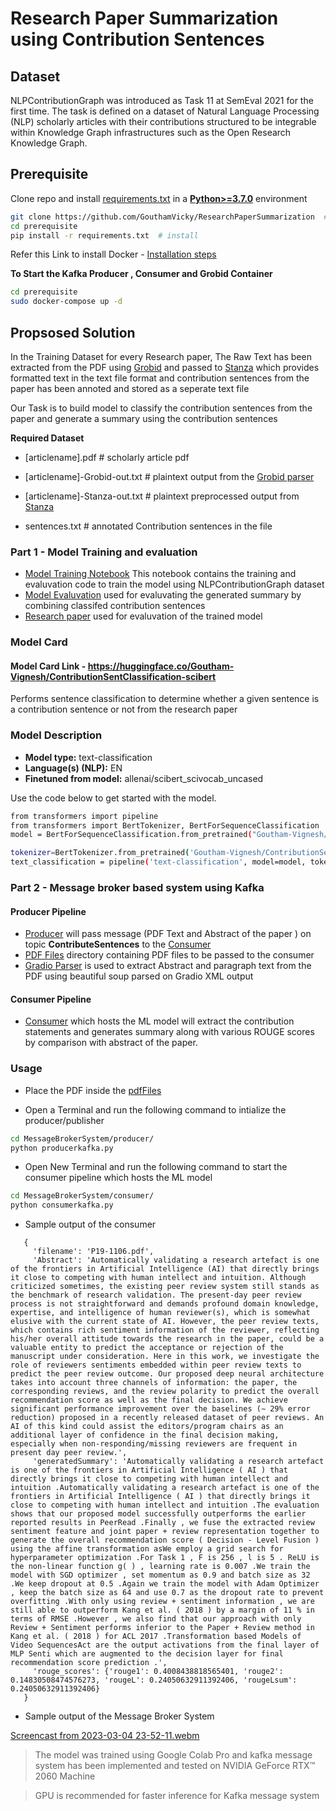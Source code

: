 # Research Paper Summarization using Contribution Sentences

## Dataset

NLPContributionGraph was introduced as Task 11 at SemEval 2021 for the first time. The task is defined on a dataset of Natural Language Processing (NLP) scholarly articles with their contributions structured to be integrable within Knowledge Graph infrastructures such as the Open Research Knowledge Graph. 

## Prerequisite

Clone repo and install [requirements.txt]([https://github.com/GouthamVicky/ResearchPaperSummarization/blob/main/prerequisite/requirements.txt](https://github.com/GouthamVicky/ResearchPaperSummarization/blob/main/prerequisite/requirements.txt)) in a
[**Python>=3.7.0**](https://www.python.org/) environment

```bash
git clone https://github.com/GouthamVicky/ResearchPaperSummarization  # clone
cd prerequisite
pip install -r requirements.txt  # install
```
Refer this Link to install Docker - [Installation steps](https://linuxize.com/post/how-to-install-and-use-docker-compose-on-ubuntu-20-04/) 

**To Start the Kafka Producer , Consumer and Grobid Container**

```bash
cd prerequisite
sudo docker-compose up -d
```
## Propsosed Solution

In the Training Dataset for every Research paper, The Raw Text has been extracted from the PDF using [Grobid](https://github.com/kermitt2/grobid) and passed to [Stanza](https://github.com/stanfordnlp/stanza) which provides formatted text in the text file format and contribution sentences from the paper has been annoted and stored as a seperate text file


Our Task is to build model to classify the contribution sentences from the paper and generate a summary using the contribution sentences


**Required Dataset**

  - [articlename].pdf                      # scholarly article pdf
       
  - [articlename]-Grobid-out.txt           # plaintext output from the [Grobid parser](https://github.com/kermitt2/grobid)
       
  - [articlename]-Stanza-out.txt           # plaintext preprocessed output from [Stanza](https://github.com/stanfordnlp/stanza)
         
  - sentences.txt                          # annotated Contribution sentences in the file


### **Part 1 - Model Training and evaluation**
  - [Model Training Notebook](https://github.com/GouthamVicky/ResearchPaperSummarization/blob/main/Notebooks/ContribSentenceTraining.ipynb) This notebook contains the training and evaluvation code to train the model using NLPContributionGraph dataset
  - [Model Evaluvation](https://github.com/GouthamVicky/ResearchPaperSummarization/blob/main/Notebooks/ContribSenEvaluvation.ipynb) used for evaluvating the generated summary by combining classifed contribution sentences
  - [Research paper](https://aclanthology.org/P19-1106/) used for evaluvation of the trained model

### Model Card

#### Model Card Link - https://huggingface.co/Goutham-Vignesh/ContributionSentClassification-scibert

Performs sentence classification to determine whether a given sentence is a contribution sentence or not from the research paper

### Model Description

- **Model type:** text-classification
- **Language(s) (NLP):** EN
- **Finetuned from model:** allenai/scibert_scivocab_uncased




Use the code below to get started with the model.
```bash
from transformers import pipeline
from transformers import BertTokenizer, BertForSequenceClassification
model = BertForSequenceClassification.from_pretrained("Goutham-Vignesh/ContributionSentClassification-scibert")

tokenizer=BertTokenizer.from_pretrained('Goutham-Vignesh/ContributionSentClassification-scibert')
text_classification = pipeline('text-classification', model=model, tokenizer=tokenizer)
```


### **Part 2 - Message broker based system using Kafka**
#### Producer Pipeline

  - [Producer](https://github.com/GouthamVicky/ResearchPaperSummarization/blob/main/MessageBrokerSystem/producer/producerkafka.py) will pass message (PDF Text and Abstract of the paper ) on topic **ContributeSentences** to the [Consumer](https://github.com/GouthamVicky/ResearchPaperSummarization/blob/main/MessageBrokerSystem/consumer/consumerkafka.py)
  - [PDF Files](https://github.com/GouthamVicky/ResearchPaperSummarization/tree/main/MessageBrokerSystem/producer/pdfFiles) directory containing PDF files to be passed to the consumer
  - [Gradio Parser](https://github.com/GouthamVicky/ResearchPaperSummarization/blob/main/MessageBrokerSystem/producer/grobidparser.py) is used to extract Abstract and paragraph text from the PDF using beautiful soup parsed on Gradio XML output

#### Consumer Pipeline

  - [Consumer](https://github.com/GouthamVicky/ResearchPaperSummarization/blob/main/MessageBrokerSystem/consumer/consumerkafka.py) which hosts the ML model will extract the contribution statements and generates summary along with various ROUGE scores by comparison with abstract of the paper.


### **Usage**

   - Place the PDF inside the [pdfFiles](https://github.com/GouthamVicky/ResearchPaperSummarization/tree/main/MessageBrokerSystem/producer/pdfFiles)

   - Open a Terminal and run the following command to intialize the producer/publisher
```bash
cd MessageBrokerSystem/producer/
python producerkafka.py
```

   - Open New Terminal and run the following command to start the consumer pipeline which hosts the ML model
```bash
cd MessageBrokerSystem/consumer/
python consumerkafka.py
```
 - Sample output of the consumer
```
   {
     'filename': 'P19-1106.pdf', 
     'Abstract': 'Automatically validating a research artefact is one of the frontiers in Artificial Intelligence (AI) that directly brings it close to competing with human intellect and intuition. Although criticized sometimes, the existing peer review system still stands as the benchmark of research validation. The present-day peer review process is not straightforward and demands profound domain knowledge, expertise, and intelligence of human reviewer(s), which is somewhat elusive with the current state of AI. However, the peer review texts, which contains rich sentiment information of the reviewer, reflecting his/her overall attitude towards the research in the paper, could be a valuable entity to predict the acceptance or rejection of the manuscript under consideration. Here in this work, we investigate the role of reviewers sentiments embedded within peer review texts to predict the peer review outcome. Our proposed deep neural architecture takes into account three channels of information: the paper, the corresponding reviews, and the review polarity to predict the overall recommendation score as well as the final decision. We achieve significant performance improvement over the baselines (∼ 29% error reduction) proposed in a recently released dataset of peer reviews. An AI of this kind could assist the editors/program chairs as an additional layer of confidence in the final decision making, especially when non-responding/missing reviewers are frequent in present day peer review.', 
     'generatedSummary': 'Automatically validating a research artefact is one of the frontiers in Artificial Intelligence ( AI ) that directly brings it close to competing with human intellect and intuition .Automatically validating a research artefact is one of the frontiers in Artificial Intelligence ( AI ) that directly brings it close to competing with human intellect and intuition .The evaluation shows that our proposed model successfully outperforms the earlier reported results in PeerRead .Finally , we fuse the extracted review sentiment feature and joint paper + review representation together to generate the overall recommendation score ( Decision - Level Fusion ) using the affine transformation asWe employ a grid search for hyperparameter optimization .For Task 1 , F is 256 , l is 5 . ReLU is the non-linear function g( ) , learning rate is 0.007 .We train the model with SGD optimizer , set momentum as 0.9 and batch size as 32 .We keep dropout at 0.5 .Again we train the model with Adam Optimizer , keep the batch size as 64 and use 0.7 as the dropout rate to prevent overfitting .With only using review + sentiment information , we are still able to outperform Kang et al. ( 2018 ) by a margin of 11 % in terms of RMSE .However , we also find that our approach with only Review + Sentiment performs inferior to the Paper + Review method in Kang et al. ( 2018 ) for ACL 2017 .Transformation based Models of Video SequencesAct are the output activations from the final layer of MLP Senti which are augmented to the decision layer for final recommendation score prediction .',
     'rouge_scores': {'rouge1': 0.4008438818565401, 'rouge2': 0.14830508474576273, 'rougeL': 0.24050632911392406, 'rougeLsum': 0.24050632911392406}
   }
```
 - Sample output of the Message Broker System
 
[Screencast from 2023-03-04 23-52-11.webm](https://user-images.githubusercontent.com/65328702/222922665-503d5d12-7432-449a-8a89-428c8a072d18.webm)


> The model was trained using Google Colab Pro and kafka message system has been implemented and tested on NVIDIA GeForce RTX™ 2060 Machine

> GPU is recommended for faster inference for Kafka message system

